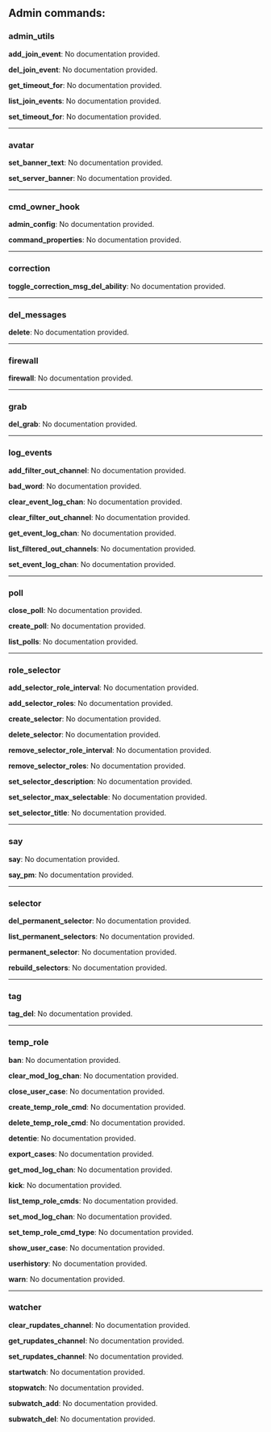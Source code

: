 Admin commands:
------
### admin_utils 
**add_join_event**: No documentation provided.

**del_join_event**: No documentation provided.

**get_timeout_for**: No documentation provided.

**list_join_events**: No documentation provided.

**set_timeout_for**: No documentation provided.

------
### avatar 
**set_banner_text**: No documentation provided.

**set_server_banner**: No documentation provided.

------
### cmd_owner_hook 
**admin_config**: No documentation provided.

**command_properties**: No documentation provided.

------
### correction 
**toggle_correction_msg_del_ability**: No documentation provided.

------
### del_messages 
**delete**: No documentation provided.

------
### firewall 
**firewall**: No documentation provided.

------
### grab 
**del_grab**: No documentation provided.

------
### log_events 
**add_filter_out_channel**: No documentation provided.

**bad_word**: No documentation provided.

**clear_event_log_chan**: No documentation provided.

**clear_filter_out_channel**: No documentation provided.

**get_event_log_chan**: No documentation provided.

**list_filtered_out_channels**: No documentation provided.

**set_event_log_chan**: No documentation provided.

------
### poll 
**close_poll**: No documentation provided.

**create_poll**: No documentation provided.

**list_polls**: No documentation provided.

------
### role_selector 
**add_selector_role_interval**: No documentation provided.

**add_selector_roles**: No documentation provided.

**create_selector**: No documentation provided.

**delete_selector**: No documentation provided.

**remove_selector_role_interval**: No documentation provided.

**remove_selector_roles**: No documentation provided.

**set_selector_description**: No documentation provided.

**set_selector_max_selectable**: No documentation provided.

**set_selector_title**: No documentation provided.

------
### say 
**say**: No documentation provided.

**say_pm**: No documentation provided.

------
### selector 
**del_permanent_selector**: No documentation provided.

**list_permanent_selectors**: No documentation provided.

**permanent_selector**: No documentation provided.

**rebuild_selectors**: No documentation provided.

------
### tag 
**tag_del**: No documentation provided.

------
### temp_role 
**ban**: No documentation provided.

**clear_mod_log_chan**: No documentation provided.

**close_user_case**: No documentation provided.

**create_temp_role_cmd**: No documentation provided.

**delete_temp_role_cmd**: No documentation provided.

**detentie**: No documentation provided.

**export_cases**: No documentation provided.

**get_mod_log_chan**: No documentation provided.

**kick**: No documentation provided.

**list_temp_role_cmds**: No documentation provided.

**set_mod_log_chan**: No documentation provided.

**set_temp_role_cmd_type**: No documentation provided.

**show_user_case**: No documentation provided.

**userhistory**: No documentation provided.

**warn**: No documentation provided.

------
### watcher 
**clear_rupdates_channel**: No documentation provided.

**get_rupdates_channel**: No documentation provided.

**set_rupdates_channel**: No documentation provided.

**startwatch**: No documentation provided.

**stopwatch**: No documentation provided.

**subwatch_add**: No documentation provided.

**subwatch_del**: No documentation provided.

